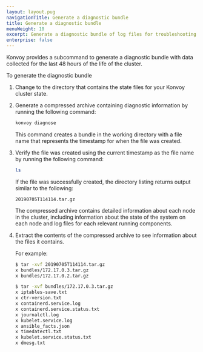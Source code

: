 ```yaml
---
layout: layout.pug
navigationTitle: Generate a diagnostic bundle
title: Generate a diagnostic bundle
menuWeight: 10
excerpt: Generate a diagnostic bundle of log files for troubleshooting and analysis
enterprise: false
---
```


Konvoy provides a subcommand to generate a diagnostic bundle with data collected for the last 48 hours of the life of the cluster.

To generate the diagnostic bundle

1. Change to the directory that contains the state files for your Konvoy cluster state.

1. Generate a compressed archive containing diagnostic information by running the following command:

    ```bash
    konvoy diagnose
    ```

    This command creates a bundle in the working directory with a file name that represents the timestamp for when the file was created.

1. Verify the file was created using the current timestamp as the file name by running the following command:

    ```bash
    ls
    ```

    If the file was successfully created, the directory listing returns output similar to the following:

    ```text
    20190705T114114.tar.gz
    ```

    The compressed archive contains detailed information about each node in the cluster, including information about the state of the system on each node and log files for each relevant running components.

1. Extract the contents of the compressed archive to see information about the files it contains.

    For example:

    ```bash
    $ tar -xvf 20190705T114114.tar.gz
    x bundles/172.17.0.3.tar.gz
    x bundles/172.17.0.2.tar.gz

    $ tar -xvf bundles/172.17.0.3.tar.gz
    x iptables-save.txt
    x ctr-version.txt
    x containerd.service.log
    x containerd.service.status.txt
    x journalctl.log
    x kubelet.service.log
    x ansible_facts.json
    x timedatectl.txt
    x kubelet.service.status.txt
    x dmesg.txt
    ```
